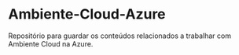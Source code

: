 # Ambiente-Cloud-Azure
Repositório para guardar os conteúdos relacionados a trabalhar com Ambiente Cloud na Azure.
